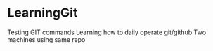 # LearningGit
Testing GIT commands
Learning how to daily operate git/github
Two machines using same repo